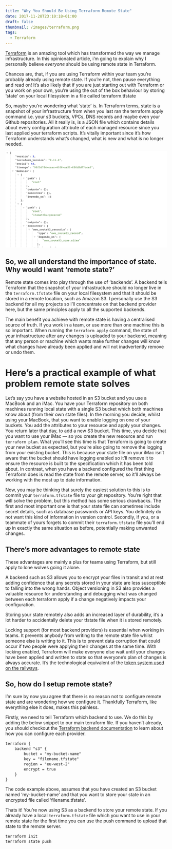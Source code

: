 ```yaml
---
title: "Why You Should Be Using Terraform Remote State"
date: 2017-11-28T23:10:18+01:00
draft: false
thumbnail: /images/terraform.png
tags:
  - Terraform
---
```


[Terraform](https://terraform.io) is an amazing tool which has transformed the way we manage infrastructure. In this opinionated article, i’m going to explain why I personally believe *everyone* should be using remote state in Terraform.

Chances are, that, if you are using Terraform within your team you’re probably already using remote state. If you’re not, then pause everything and read on! It’s also likely that if you are just starting out with Terraform or you work on your own, you’re using the out of the box behaviour by storing ‘state’ on your local filesystem in a file called terraform.tfstate

So, maybe you’re wondering what ‘state’ is. In Terraform terms, state is a snapshot of your infrastructure from when you last ran the terraform apply command i.e. your s3 buckets, VPCs, DNS records and maybe even your Github repositories. All it really is, is a JSON file which contains details about every configuration attribute of each managed resource since you last applied your terraform scripts. It’s vitally important since it’s how Terraform understands what’s changed, what is new and what is no longer needed.

![Terraform State](/images/terraform-state.png)

## So, we all understand the importance of state. Why would I want ‘remote state?’

Remote state comes into play through the use of ‘backends’. A backend tells Terraform that the snapshot of your infrastructure should no longer live in the `terraform.tfstate` file on your local filesystem and that it should be stored in a remote location, such as Amazon S3. I personally use the S3 backend for all my projects so I’ll concentrate on that backend provider here, but the same principles apply to all the supported backends.

The main benefit you achieve with remote state is having a centralised source of truth. If you work in a team, or use more than one machine this is so important. When running the `terraform apply` command, the state of your infrastructure after any changes is uploaded to your backend, meaning that any person or machine which wants make further changes will know what changes have already been applied and will not inadvertently remove or undo them.

# Here’s a practical example of what problem remote state solves

Let’s say you have a website hosted in an S3 bucket and you use a MacBook and an iMac. You have your Terraform repository on both machines running local state with a single S3 bucket which both machines know about (from their own state files). In the morning you decide, whilst using your MacBook, that you want to enable logging on one of your buckets. You add the attributes to your resource and apply your changes. You return later that day, to add a new S3 bucket. This time, you decide that you want to use your iMac — so you create the new resource and run `terraform plan`. What you’ll see this time is that Terraform is going to create your new bucket as expected, but you’re also going to remove the logging from your existing bucket. This is because your state file on your iMac isn’t aware that the bucket should have logging enabled so it’ll remove it to ensure the resource is built to the specification which it has been told about. In contrast, when you have a backend configured the first thing Terraform does is read the state from the remote server, so it’ll always be working with the most up to date information.

Now, you may be thinking that surely the easiest solution to this is to commit your `terraform.tfstate` file to your git repository. You’re right that will solve the problem, but this method has some serious drawbacks. The first and most important one is that your state file can sometimes include secret details, such as database passwords or API keys. You definitely do not want this kind of information in version control. Secondly, if you, or a teammate of yours forgets to commit their `terraform.tfstate` file you’ll end up in exactly the same situation as before, potentially making unwanted changes.

## There’s more advantages to remote state

These advantages are mainly a plus for teams using Terraform, but still apply to lone wolves going it alone.

A backend such as S3 allows you to encrypt your files in transit and at rest adding confidence that any secrets stored in your state are less susceptible to falling into the wrong hands. Object versioning in S3 also provides a valuable resource for understanding and debugging what was changed between each terraform apply if a change negatively impacts your configuration.

Storing your state remotely also adds an increased layer of durability, it’s a lot harder to accidentally delete your tfstate file when it is stored remotely.

Locking support (for most backend providers) is essential when working in teams. It prevents anybody from writing to the remote state file whilst someone else is writing to it. This is to prevent data corruption that could occur if two people were applying their changes at the same time. With locking enabled, Terraform will make everyone else wait until your changes have been applied and written to state so that everyone’s plan of changes is always accurate. It’s the technological equivalent of the [token system used on the railways](https://en.wikipedia.org/wiki/Token_(railway_signalling)).

## So, how do I setup remote state?

I’m sure by now you agree that there is no reason not to configure remote state and are wondering how we configure it. Thankfully Terraform, like everything else it does, makes this painless.

Firstly, we need to tell Terraform which backend to use. We do this by adding the below snippet to our main terraform file. If you haven’t already, you should checkout the [Terraform backend documentation](https://www.terraform.io/docs/backends/types/index.html) to learn about how you can configure each provider.

```
terraform {
    backend "s3" {
        bucket = "my-bucket-name"
        key = "filename.tfstate"
        region = "eu-west-2"
        encrypt = true
    }
}
```

The code example above, assumes that you have created an S3 bucket named ‘my-bucket-name’ and that you want to store your state in an encrypted file called ‘filename.tfstate’.

Thats it! You’re now using S3 as a backend to store your remote state. If you already have a local `terraform.tfstate` file which you want to use in your remote state for the first time you can use the push command to upload that state to the remote server.

```
terraform init
terraform state push
```